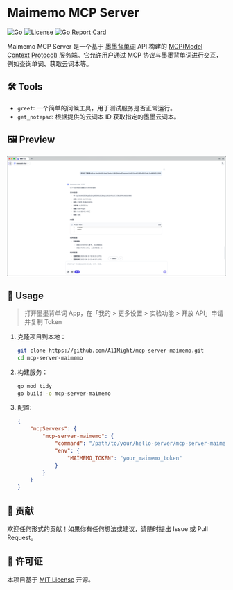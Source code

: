 # Maimemo MCP Server

[![Go](https://img.shields.io/badge/go-1.24+-blue.svg)](https://golang.org)
[![License](https://img.shields.io/badge/license-MIT-green.svg)](https://opensource.org/licenses/MIT)
[![Go Report Card](https://goreportcard.com/badge/github.com/A11Might/mcp-server-maimemo)](https://goreportcard.com/report/github.com/A11Might/mcp-server-maimemo)

Maimemo MCP Server 是一个基于 [墨墨背单词](https://open.maimemo.com) API 构建的 [MCP(Model Context Protocol)](https://modelcontextprotocol.io/introduction) 服务端。它允许用户通过 MCP 协议与墨墨背单词进行交互，例如查询单词、获取云词本等。

## 🛠️ Tools

* `greet`: 一个简单的问候工具，用于测试服务是否正常运行。
* `get_notepad`: 根据提供的云词本 ID 获取指定的墨墨云词本。

## 🖼️ Preview

![Maimemo MCP Server](./assests/mcp-server-maimemo.png)

## 🚀 Usage

> 打开墨墨背单词 App，在「我的 > 更多设置 > 实验功能 > 开放 API」申请并复制 Token

1. 克隆项目到本地：

    ```bash
    git clone https://github.com/A11Might/mcp-server-maimemo.git
    cd mcp-server-maimemo
    ```

2. 构建服务：

    ```bash
    go mod tidy
    go build -o mcp-server-maimemo
    ```

3. 配置:

    ```json
    {
        "mcpServers": {
            "mcp-server-maimemo": {
                "command": "/path/to/your/hello-server/mcp-server-maimemo",
                "env": {
                    "MAIMEMO_TOKEN": "your_maimemo_token"
                }
            }
        }
    }
    ```

## 🤝 贡献

欢迎任何形式的贡献！如果你有任何想法或建议，请随时提出 Issue 或 Pull Request。

## 📄 许可证

本项目基于 [MIT License](https://opensource.org/licenses/MIT) 开源。
